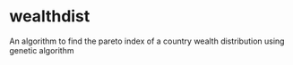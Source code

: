 # wealthdist

An algorithm to find the pareto index of a country wealth distribution using genetic algorithm 
